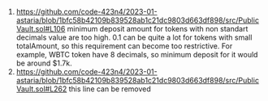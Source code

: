 1. https://github.com/code-423n4/2023-01-astaria/blob/1bfc58b42109b839528ab1c21dc9803d663df898/src/PublicVault.sol#L106 
minimum deposit amount for tokens with non standart decimals value are too high. 0.1 can be quite a lot for tokens with small totalAmount, so this requirement can become too restrictive. For example, WBTC token have 8 decimals, so minimum deposit for it would be around $1.7k.
2. https://github.com/code-423n4/2023-01-astaria/blob/1bfc58b42109b839528ab1c21dc9803d663df898/src/PublicVault.sol#L262 this line can be removed
